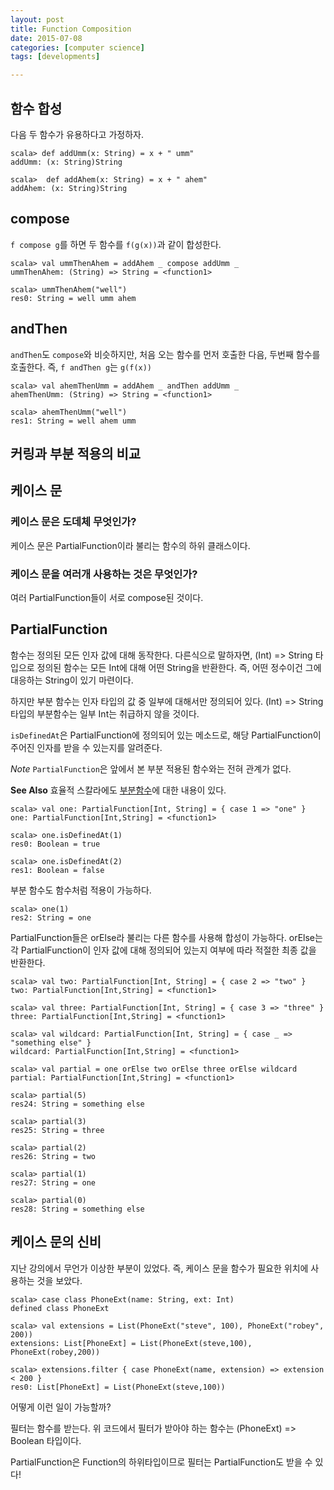 ```yaml
---
layout: post
title: Function Composition
date: 2015-07-08
categories: [computer science]
tags: [developments]

---
```





함수 합성 
---------

다음 두 함수가 유용하다고 가정하자.

    scala> def addUmm(x: String) = x + " umm"
    addUmm: (x: String)String

    scala>  def addAhem(x: String) = x + " ahem"
    addAhem: (x: String)String

## compose

`f compose g`를 하면 두 함수를 `f(g(x))`과 같이 합성한다.

    scala> val ummThenAhem = addAhem _ compose addUmm _
    ummThenAhem: (String) => String = <function1>

    scala> ummThenAhem("well")
    res0: String = well umm ahem

## andThen

`andThen`도 `compose`와 비슷하지만, 처음 오는 함수를 먼저 호출한 다음,
두번째 함수를 호출한다. 즉, `f andThen g`는 `g(f(x))`

    scala> val ahemThenUmm = addAhem _ andThen addUmm _
    ahemThenUmm: (String) => String = <function1>

    scala> ahemThenUmm("well")
    res1: String = well ahem umm

커링과 부분 적용의 비교 
-----------------------

## 케이스 문

### 케이스 문은 도데체 무엇인가?

케이스 문은 PartialFunction이라 불리는 함수의 하위 클래스이다.

### 케이스 문을 여러개 사용하는 것은 무엇인가?

여러 PartialFunction들이 서로 compose된 것이다.

PartialFunction 
---------------

함수는 정의된 모든 인자 값에 대해 동작한다. 다른식으로 말하자면, (Int)
=\> String 타입으로 정의된 함수는 모든 Int에 대해 어떤 String을
반환한다. 즉, 어떤 정수이건 그에 대응하는 String이 있기 마련이다.

하지만 부분 함수는 인자 타입의 값 중 일부에 대해서만 정의되어 있다.
(Int) =\> String 타입의 부분함수는 일부 Int는 취급하지 않을 것이다.

`isDefinedAt`은 PartialFunction에 정의되어 있는 메소드로, 해당
PartialFunction이 주어진 인자를 받을 수 있는지를 알려준다.

*Note* `PartialFunction`은 앞에서 본 부분 적용된 함수와는 전혀 관계가
없다.

**See Also** 효율적 스칼라에도
[부분함수](http://twitter.github.com/effectivescala/#Functional%20programming-Partial%20functions)에
대한 내용이 있다.

    scala> val one: PartialFunction[Int, String] = { case 1 => "one" }
    one: PartialFunction[Int,String] = <function1>

    scala> one.isDefinedAt(1)
    res0: Boolean = true

    scala> one.isDefinedAt(2)
    res1: Boolean = false

부분 함수도 함수처럼 적용이 가능하다.

    scala> one(1)
    res2: String = one

PartialFunction들은 orElse라 불리는 다른 함수를 사용해 합성이 가능하다.
orElse는 각 PartialFunction이 인자 값에 대해 정의되어 있는지 여부에 따라
적절한 최종 값을 반환한다.

    scala> val two: PartialFunction[Int, String] = { case 2 => "two" }
    two: PartialFunction[Int,String] = <function1>

    scala> val three: PartialFunction[Int, String] = { case 3 => "three" }
    three: PartialFunction[Int,String] = <function1>

    scala> val wildcard: PartialFunction[Int, String] = { case _ => "something else" }
    wildcard: PartialFunction[Int,String] = <function1>

    scala> val partial = one orElse two orElse three orElse wildcard
    partial: PartialFunction[Int,String] = <function1>

    scala> partial(5)
    res24: String = something else

    scala> partial(3)
    res25: String = three

    scala> partial(2)
    res26: String = two

    scala> partial(1)
    res27: String = one

    scala> partial(0)
    res28: String = something else

## 케이스 문의 신비 

지난 강의에서 무언가 이상한 부분이 있었다. 즉, 케이스 문을 함수가 필요한
위치에 사용하는 것을 보았다.

    scala> case class PhoneExt(name: String, ext: Int)
    defined class PhoneExt

    scala> val extensions = List(PhoneExt("steve", 100), PhoneExt("robey", 200))
    extensions: List[PhoneExt] = List(PhoneExt(steve,100), PhoneExt(robey,200))

    scala> extensions.filter { case PhoneExt(name, extension) => extension < 200 }
    res0: List[PhoneExt] = List(PhoneExt(steve,100))

어떻게 이런 일이 가능할까?

필터는 함수를 받는다. 위 코드에서 필터가 받아야 하는 함수는 (PhoneExt)
=\> Boolean 타입이다.

PartialFunction은 Function의 하위타입이므로 필터는 PartialFunction도
받을 수 있다!

